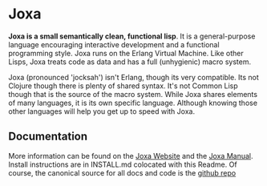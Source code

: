Joxa
====

__Joxa is a small semantically clean, functional lisp__. It is a
general-purpose language encouraging interactive development and a
functional programming style. Joxa runs on the Erlang Virtual
Machine. Like other Lisps, Joxa treats code as data and has a full
(unhygienic) macro system.

Joxa (pronounced 'jocksah') isn't Erlang, though its very
compatible. Its not Clojure though there is plenty of shared
syntax. It's not Common Lisp though that is the source of the macro
system. While Joxa shares elements of many languages, it is its own
specific language. Although knowing those other languages will
help you get up to speed with Joxa.

Documentation
-------------

More information can be found on the
[Joxa Website](http://www.joxa.org) and the
[Joxa Manual](http://docs.joxa.org). Install instructions are in
INSTALL.md colocated with this Readme. Of course, the canonical source
for all docs and code is the
[github repo](http://github.com/erlware/joxa)

